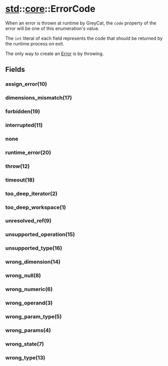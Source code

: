 # [std](/libs/std/)::[core](/libs/std/core/)::ErrorCode
When an error is thrown at runtime by GreyCat, the `code` property
of the error will be one of this enumeration's value.

The `int` literal of each field represents the code that should be
returned by the runtime process on exit.

The only way to create an [Error](/libs/std/core/type.Error.html) is by throwing.

## Fields

### assign_error(10)

### dimensions_mismatch(17)

### forbidden(19)

### interrupted(11)

### none

### runtime_error(20)

### throw(12)

### timeout(18)

### too_deep_iterator(2)

### too_deep_workspace(1)

### unresolved_ref(9)

### unsupported_operation(15)

### unsupported_type(16)

### wrong_dimension(14)

### wrong_null(8)

### wrong_numeric(6)

### wrong_operand(3)

### wrong_param_type(5)

### wrong_params(4)

### wrong_state(7)

### wrong_type(13)
